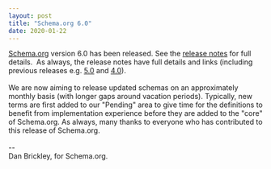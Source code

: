 ```yaml
---
layout: post
title: "Schema.org 6.0"
date: 2020-01-22
---
```


<div dir="ltr" style="text-align: left;">
<a href="https://schema.org/">Schema.org</a> version 6.0 has been released. See the <a href="https://schema.org/docs/releases.html#v6.0">release notes</a> for full details.  As always, the release notes have full details and links (including previous releases e.g. <a href="https://schema.org/docs/releases.html#v5.0">5.0</a> and <a href="https://schema.org/docs/releases.html#v4.0">4.0</a>).<br />
<br />
We are now aiming to release updated schemas on an approximately monthly basis (with longer gaps around vacation periods). Typically, new terms are first added to our "Pending" area to give time for the definitions to benefit from implementation experience before they are added to the "core" of Schema.org. As always, many thanks to everyone who has contributed to this release of Schema.org.<br />
<br />
--<br />
Dan Brickley, for Schema.org.<br />
<br /></div>